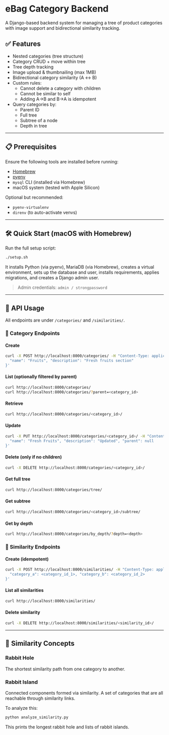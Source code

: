 # eBag Category Backend

A Django-based backend system for managing a tree of product categories with image support and bidirectional similarity tracking.

## ✅ Features

- Nested categories (tree structure)
- Category CRUD + move within tree
- Tree depth tracking
- Image upload & thumbnailing (max 1MB)
- Bidirectional category similarity (A ↔ B)
- Custom rules:
  - Cannot delete a category with children
  - Cannot be similar to self
  - Adding A→B and B→A is idempotent
- Query categories by:
  - Parent ID
  - Full tree
  - Subtree of a node
  - Depth in tree

---

## 📋 Prerequisites

Ensure the following tools are installed before running:

- [Homebrew](https://brew.sh/)
- [pyenv](https://github.com/pyenv/pyenv)
- `mysql` CLI (installed via Homebrew)
- macOS system (tested with Apple Silicon)

Optional but recommended:

- `pyenv-virtualenv`
- `direnv` (to auto-activate venvs)

---

## 🛠️ Quick Start (macOS with Homebrew)

Run the full setup script:

```bash
./setup.sh
```

It installs Python (via pyenv),
MariaDB (via Homebrew),
creates a virtual environment,
sets up the database and user,
installs requirements,
applies migrations,
and creates a Django admin user.

> Admin credentials: `admin / strongpassword`

---

## 🧪 API Usage

All endpoints are under `/categories/` and `/similarities/`.

### 📁 Category Endpoints

#### Create
```bash
curl -X POST http://localhost:8000/categories/ -H "Content-Type: application/json" -d '{
  "name": "Fruits", "description": "Fresh fruits section"
}'
```

#### List (optionally filtered by parent)
```bash
curl http://localhost:8000/categories/
curl http://localhost:8000/categories/?parent=<category_id>
```

#### Retrieve
```bash
curl http://localhost:8000/categories/<category_id>/
```

#### Update
```bash
curl -X PUT http://localhost:8000/categories/<category_id>/ -H "Content-Type: application/json" -d '{
  "name": "Fresh Fruits", "description": "Updated", "parent": null
}'
```

#### Delete (only if no children)
```bash
curl -X DELETE http://localhost:8000/categories/<category_id>/
```

#### Get full tree
```bash
curl http://localhost:8000/categories/tree/
```

#### Get subtree
```bash
curl http://localhost:8000/categories/<category_id>/subtree/
```

#### Get by depth
```bash
curl http://localhost:8000/categories/by_depth/?depth=<depth>
```

### 🔁 Similarity Endpoints

#### Create (idempotent)
```bash
curl -X POST http://localhost:8000/similarities/ -H "Content-Type: application/json" -d '{
  "category_a": <category_id_1>, "category_b": <category_id_2>
}'
```

#### List all similarities
```bash
curl http://localhost:8000/similarities/
```

#### Delete similarity
```bash
curl -X DELETE http://localhost:8000/similarities/<similarity_id>/
```

---

## 🧠 Similarity Concepts

### Rabbit Hole

The shortest similarity path from one category to another.

### Rabbit Island

Connected components formed via similarity. A set of categories that are all reachable through similarity links.

To analyze this:

```bash
python analyze_similarity.py
```

This prints the longest rabbit hole and lists of rabbit islands.
